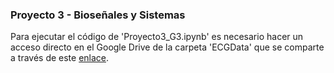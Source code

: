 <h3><b>Proyecto 3 - Bioseñales y Sistemas</b></h3>

Para ejecutar el código de 'Proyecto3_G3.ipynb' es necesario hacer un acceso directo en el Google Drive de la carpeta 'ECGData' que se comparte a través de este <a href="">enlace</a>.
